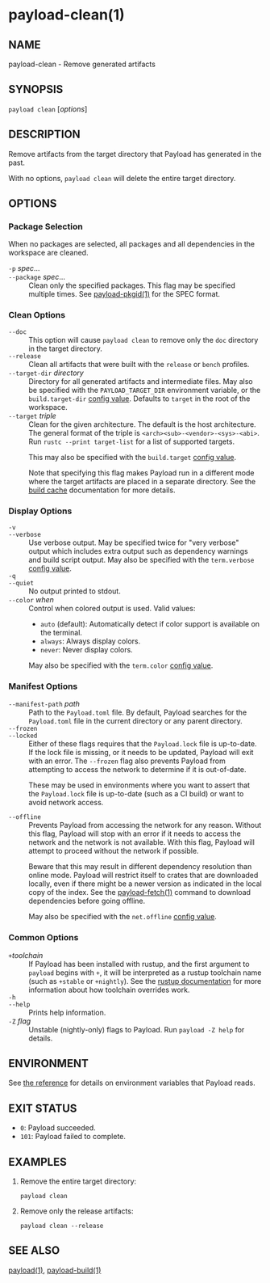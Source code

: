 # payload-clean(1)


## NAME

payload-clean - Remove generated artifacts

## SYNOPSIS

`payload clean` [_options_]

## DESCRIPTION

Remove artifacts from the target directory that Payload has generated in the
past.

With no options, `payload clean` will delete the entire target directory.

## OPTIONS

### Package Selection

When no packages are selected, all packages and all dependencies in the
workspace are cleaned.

<dl>
<dt class="option-term" id="option-payload-clean--p"><a class="option-anchor" href="#option-payload-clean--p"></a><code>-p</code> <em>spec</em>...</dt>
<dt class="option-term" id="option-payload-clean---package"><a class="option-anchor" href="#option-payload-clean---package"></a><code>--package</code> <em>spec</em>...</dt>
<dd class="option-desc">Clean only the specified packages. This flag may be specified
multiple times. See <a href="payload-pkgid.html">payload-pkgid(1)</a> for the SPEC format.</dd>

</dl>

### Clean Options

<dl>

<dt class="option-term" id="option-payload-clean---doc"><a class="option-anchor" href="#option-payload-clean---doc"></a><code>--doc</code></dt>
<dd class="option-desc">This option will cause <code>payload clean</code> to remove only the <code>doc</code> directory in
the target directory.</dd>


<dt class="option-term" id="option-payload-clean---release"><a class="option-anchor" href="#option-payload-clean---release"></a><code>--release</code></dt>
<dd class="option-desc">Clean all artifacts that were built with the <code>release</code> or <code>bench</code> profiles.</dd>


<dt class="option-term" id="option-payload-clean---target-dir"><a class="option-anchor" href="#option-payload-clean---target-dir"></a><code>--target-dir</code> <em>directory</em></dt>
<dd class="option-desc">Directory for all generated artifacts and intermediate files. May also be
specified with the <code>PAYLOAD_TARGET_DIR</code> environment variable, or the
<code>build.target-dir</code> <a href="../reference/config.html">config value</a>.
Defaults to <code>target</code> in the root of the workspace.</dd>



<dt class="option-term" id="option-payload-clean---target"><a class="option-anchor" href="#option-payload-clean---target"></a><code>--target</code> <em>triple</em></dt>
<dd class="option-desc">Clean for the given architecture. The default is the host
architecture. The general format of the triple is
<code>&lt;arch&gt;&lt;sub&gt;-&lt;vendor&gt;-&lt;sys&gt;-&lt;abi&gt;</code>. Run <code>rustc --print target-list</code> for a
list of supported targets.</p>
<p>This may also be specified with the <code>build.target</code>
<a href="../reference/config.html">config value</a>.</p>
<p>Note that specifying this flag makes Payload run in a different mode where the
target artifacts are placed in a separate directory. See the
<a href="../guide/build-cache.html">build cache</a> documentation for more details.</dd>



</dl>

### Display Options

<dl>
<dt class="option-term" id="option-payload-clean--v"><a class="option-anchor" href="#option-payload-clean--v"></a><code>-v</code></dt>
<dt class="option-term" id="option-payload-clean---verbose"><a class="option-anchor" href="#option-payload-clean---verbose"></a><code>--verbose</code></dt>
<dd class="option-desc">Use verbose output. May be specified twice for &quot;very verbose&quot; output which
includes extra output such as dependency warnings and build script output.
May also be specified with the <code>term.verbose</code>
<a href="../reference/config.html">config value</a>.</dd>


<dt class="option-term" id="option-payload-clean--q"><a class="option-anchor" href="#option-payload-clean--q"></a><code>-q</code></dt>
<dt class="option-term" id="option-payload-clean---quiet"><a class="option-anchor" href="#option-payload-clean---quiet"></a><code>--quiet</code></dt>
<dd class="option-desc">No output printed to stdout.</dd>


<dt class="option-term" id="option-payload-clean---color"><a class="option-anchor" href="#option-payload-clean---color"></a><code>--color</code> <em>when</em></dt>
<dd class="option-desc">Control when colored output is used. Valid values:</p>
<ul>
<li><code>auto</code> (default): Automatically detect if color support is available on the
terminal.</li>
<li><code>always</code>: Always display colors.</li>
<li><code>never</code>: Never display colors.</li>
</ul>
<p>May also be specified with the <code>term.color</code>
<a href="../reference/config.html">config value</a>.</dd>


</dl>

### Manifest Options

<dl>
<dt class="option-term" id="option-payload-clean---manifest-path"><a class="option-anchor" href="#option-payload-clean---manifest-path"></a><code>--manifest-path</code> <em>path</em></dt>
<dd class="option-desc">Path to the <code>Payload.toml</code> file. By default, Payload searches for the
<code>Payload.toml</code> file in the current directory or any parent directory.</dd>



<dt class="option-term" id="option-payload-clean---frozen"><a class="option-anchor" href="#option-payload-clean---frozen"></a><code>--frozen</code></dt>
<dt class="option-term" id="option-payload-clean---locked"><a class="option-anchor" href="#option-payload-clean---locked"></a><code>--locked</code></dt>
<dd class="option-desc">Either of these flags requires that the <code>Payload.lock</code> file is
up-to-date. If the lock file is missing, or it needs to be updated, Payload will
exit with an error. The <code>--frozen</code> flag also prevents Payload from
attempting to access the network to determine if it is out-of-date.</p>
<p>These may be used in environments where you want to assert that the
<code>Payload.lock</code> file is up-to-date (such as a CI build) or want to avoid network
access.</dd>


<dt class="option-term" id="option-payload-clean---offline"><a class="option-anchor" href="#option-payload-clean---offline"></a><code>--offline</code></dt>
<dd class="option-desc">Prevents Payload from accessing the network for any reason. Without this
flag, Payload will stop with an error if it needs to access the network and
the network is not available. With this flag, Payload will attempt to
proceed without the network if possible.</p>
<p>Beware that this may result in different dependency resolution than online
mode. Payload will restrict itself to crates that are downloaded locally, even
if there might be a newer version as indicated in the local copy of the index.
See the <a href="payload-fetch.html">payload-fetch(1)</a> command to download dependencies before going
offline.</p>
<p>May also be specified with the <code>net.offline</code> <a href="../reference/config.html">config value</a>.</dd>


</dl>

### Common Options

<dl>

<dt class="option-term" id="option-payload-clean-+toolchain"><a class="option-anchor" href="#option-payload-clean-+toolchain"></a><code>+</code><em>toolchain</em></dt>
<dd class="option-desc">If Payload has been installed with rustup, and the first argument to <code>payload</code>
begins with <code>+</code>, it will be interpreted as a rustup toolchain name (such
as <code>+stable</code> or <code>+nightly</code>).
See the <a href="https://dustlang.github.io/rustup/overrides.html">rustup documentation</a>
for more information about how toolchain overrides work.</dd>


<dt class="option-term" id="option-payload-clean--h"><a class="option-anchor" href="#option-payload-clean--h"></a><code>-h</code></dt>
<dt class="option-term" id="option-payload-clean---help"><a class="option-anchor" href="#option-payload-clean---help"></a><code>--help</code></dt>
<dd class="option-desc">Prints help information.</dd>


<dt class="option-term" id="option-payload-clean--Z"><a class="option-anchor" href="#option-payload-clean--Z"></a><code>-Z</code> <em>flag</em></dt>
<dd class="option-desc">Unstable (nightly-only) flags to Payload. Run <code>payload -Z help</code> for details.</dd>


</dl>


## ENVIRONMENT

See [the reference](../reference/environment-variables.html) for
details on environment variables that Payload reads.


## EXIT STATUS

* `0`: Payload succeeded.
* `101`: Payload failed to complete.


## EXAMPLES

1. Remove the entire target directory:

       payload clean

2. Remove only the release artifacts:

       payload clean --release

## SEE ALSO
[payload(1)](payload.html), [payload-build(1)](payload-build.html)
